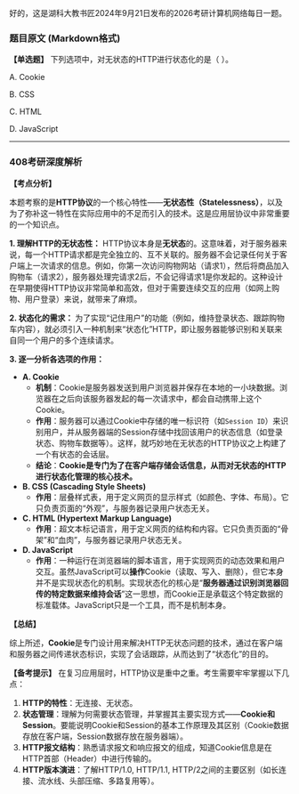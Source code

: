 好的，这是湖科大教书匠2024年9月21日发布的2026考研计算机网络每日一题。

### 题目原文 (Markdown格式)

**【单选题】** 下列选项中，对无状态的HTTP进行状态化的是（ ）。

A. Cookie 

B. CSS 

C. HTML 

D. JavaScript

------

### 408考研深度解析

**【考点分析】**

本题考察的是**HTTP协议**的一个核心特性——**无状态性（Statelessness）**，以及为了弥补这一特性在实际应用中的不足而引入的技术。这是应用层协议中非常重要的一个知识点。

**1. 理解HTTP的无状态性：** HTTP协议本身是**无状态**的。这意味着，对于服务器来说，每一个HTTP请求都是完全独立的、互不关联的。服务器不会记录任何关于客户端上一次请求的信息。例如，你第一次访问购物网站（请求1），然后将商品加入购物车（请求2），服务器处理完请求2后，不会记得请求1是你发起的。这种设计在早期使得HTTP协议非常简单和高效，但对于需要连续交互的应用（如网上购物、用户登录）来说，就带来了麻烦。

**2. 状态化的需求：** 为了实现“记住用户”的功能（例如，维持登录状态、跟踪购物车内容），就必须引入一种机制来“状态化”HTTP，即让服务器能够识别和关联来自同一个用户的多个连续请求。

**3. 逐一分析各选项的作用：**

- **A. Cookie**
  - **机制**：Cookie是服务器发送到用户浏览器并保存在本地的一小块数据。浏览器在之后向该服务器发起的每一次请求中，都会自动携带上这个Cookie。
  - **作用**：服务器可以通过Cookie中存储的唯一标识符（如`Session ID`）来识别用户，并从服务器端的Session存储中找回该用户的状态信息（如登录状态、购物车数据等）。这样，就巧妙地在无状态的HTTP协议之上构建了一个有状态的会话层。
  - **结论**：**Cookie是专门为了在客户端存储会话信息，从而对无状态的HTTP进行状态化管理的核心技术。**
- **B. CSS (Cascading Style Sheets)**
  - **作用**：层叠样式表，用于定义网页的显示样式（如颜色、字体、布局）。它只负责页面的“外观”，与服务器记录用户状态无关。
- **C. HTML (Hypertext Markup Language)**
  - **作用**：超文本标记语言，用于定义网页的结构和内容。它只负责页面的“骨架”和“血肉”，与服务器记录用户状态无关。
- **D. JavaScript**
  - **作用**：一种运行在浏览器端的脚本语言，用于实现网页的动态效果和用户交互。虽然JavaScript可以**操作**Cookie（读取、写入、删除），但它本身并不是实现状态化的机制。实现状态化的核心是“**服务器通过识别浏览器回传的特定数据来维持会话**”这一思想，而Cookie正是承载这个特定数据的标准载体。JavaScript只是一个工具，而不是机制本身。

**【总结】**

综上所述，**Cookie**是专门设计用来解决HTTP无状态问题的技术，通过在客户端和服务器之间传递状态标识，实现了会话跟踪，从而达到了“状态化”的目的。

**【备考提示】** 在复习应用层时，HTTP协议是重中之重。考生需要牢牢掌握以下几点：

1. **HTTP的特性**：无连接、无状态。
2. **状态管理**：理解为何需要状态管理，并掌握其主要实现方式——**Cookie和Session**。要能说明Cookie和Session的基本工作原理及其区别（Cookie数据存放在客户端，Session数据存放在服务器端）。
3. **HTTP报文结构**：熟悉请求报文和响应报文的组成，知道Cookie信息是在HTTP首部（Header）中进行传输的。
4. **HTTP版本演进**：了解HTTP/1.0, HTTP/1.1, HTTP/2之间的主要区别（如长连接、流水线、头部压缩、多路复用等）。
